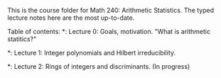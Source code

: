 This is the course folder for Math 240: Arithmetic Statistics.  The typed lecture notes here are the most up-to-date.

Table of contents:
*: Lecture 0: Goals, motivation.  "What is arithmetic statitics?"

*: Lecture 1: Integer polynomials and Hilbert irreducibility.

*: Lecture 2: Rings of integers and discriminants.  (In progress)
